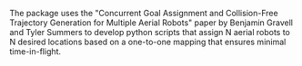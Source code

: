The package uses the "Concurrent Goal Assignment and Collision-Free Trajectory Generation for Multiple Aerial Robots" paper by Benjamin Gravell and Tyler Summers to develop python scripts that assign N aerial robots to N desired locations based on a one-to-one mapping that ensures minimal time-in-flight.
